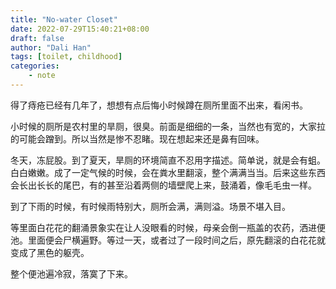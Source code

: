 ```yaml
---
title: "No-water Closet"
date: 2022-07-29T15:40:21+08:00
draft: false
author: "Dali Han"
tags: [toilet, childhood]
categories:
    - note
---
```


得了痔疮已经有几年了，想想有点后悔小时候蹲在厕所里面不出来，看闲书。

小时候的厕所是农村里的旱厕，很臭。前面是细细的一条，当然也有宽的，大家拉的可能会蹭到。所以当然是惨不忍睹。现在想起来还是鼻有回味。

冬天，冻屁股。到了夏天，旱厕的环境简直不忍用字描述。简单说，就是会有蛆。白白嫩嫩。成了一定气候的时候，会在粪水里翻滚，整个满满当当。后来这些东西会长出长长的尾巴，有的甚至沿着两侧的墙壁爬上来，鼓涌着，像毛毛虫一样。 

到了下雨的时候，有时候雨特别大，厕所会满，满则溢。场景不堪入目。

等里面白花花的翻涌景象实在让人没眼看的时候，母亲会倒一瓶盖的农药，洒进便池。里面便会尸横遍野。等过一天，或者过了一段时间之后，原先翻滚的白花花就变成了黑色的躯壳。

整个便池遍冷寂，落寞了下来。
